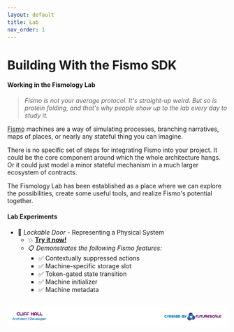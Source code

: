 ```yaml
---
layout: default
title: Lab
nav_order: 1
---
```

# Building With the Fismo SDK
#### Working in the Fismology Lab
> _Fismo is not your average protocol. It's straight-up weird. But so is protein folding, and that's why people show up to the lab every day to study it._

[Fismo](https://github.com/cliffhall/Fismo) machines are a way of simulating processes, branching narratives, maps of places, or nearly any stateful thing you can imagine.

There is no specific set of steps for integrating Fismo into your project. It could be the core component around which the whole architecture hangs. Or it could just model a minor stateful mechanism in a much larger ecosystem of contracts.

The Fismology Lab has been established as a place where we can explore the possibilities, create some useful tools, and realize Fismo's potential together.

#### Lab Experiments
  * 🧪 _Lockable Door_ - Representing a Physical System
    * 💥 **[Try it now!](experiment/lockable-door.html)**
    * 📋 _Demonstrates the following Fismo features:_
      * ✅ Contextually suppressed actions
      * ✅ Machine-specific storage slot
      * ✅ Token-gated state transition
      * ✅ Machine initializer
      * ✅ Machine metadata

##  [![Created by Futurescale](images/created-by.png)](https://futurescale.com)